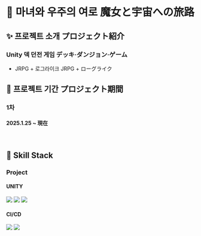 # 🧙 마녀와 우주의 여로 魔女と宇宙への旅路

## ✨ 프로젝트 소개 プロジェクト紹介
### Unity 덱 던전 게임 デッキ·ダンジョン·ゲーム
- JRPG + 로그라이크 JRPG + ローグライク

## 📆 프로젝트 기간 プロジェクト期間
### 1차
#### 2025.1.25 ~ 現在
<br>

## 📒 Skill Stack
### Project
#### UNITY
<img src="https://img.shields.io/badge/Unity6-000000?style=for-the-badge&logo=unity&logoColor=white"/> <img src="https://img.shields.io/badge/R3-000000?style=for-the-badge&logo=task&logoColor=white"/> <img src="https://img.shields.io/badge/UniTask-000000?style=for-the-badge&logo=task&logoColor=white"/>
#### CI/CD
<img src="https://img.shields.io/badge/GitHub Actions-2088FF?style=for-the-badge&logo=GitHub Actions&logoColor=white"/> <img src="https://img.shields.io/badge/GitHub-181717?style=for-the-badge&logo=GitHub&logoColor=white"/>
<br>
